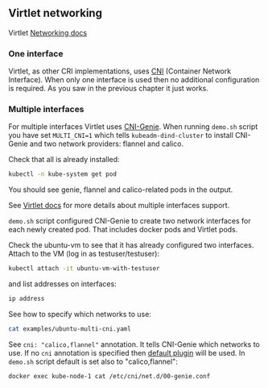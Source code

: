 ## Virtlet networking

Virtlet [Networking docs](../../reference/networking/)

### One interface

Virtlet, as other CRI implementations, uses [CNI](https://github.com/containernetworking/cni) (Container Network Interface). When only one interface is used then no additional configuration is required.
As you saw in the previous chapter it just works.

### Multiple interfaces

For multiple interfaces Virtlet uses [CNI-Genie](https://github.com/Huawei-PaaS/CNI-Genie). When running `demo.sh` script you have set `MULTI_CNI=1` which tells `kubeadm-dind-cluster` to install CNI-Genie and two network providers: flannel and calico.

Check that all is already installed:

```bash
kubectl -n kube-system get pod
```

You should see genie, flannel and calico-related pods in the output.

See [Virtlet docs](../../reference/networking#setting-up-multiple-cnis) for more details about multiple interfaces support.

`demo.sh` script configured CNI-Genie to create two network interfaces for each newly created pod. That includes docker pods and Virtlet pods.

Check the ubuntu-vm to see that it has already configured two interfaces. Attach to the VM (log in as testuser/testuser):

```bash
kubectl attach -it ubuntu-vm-with-testuser
```

and list addresses on interfaces:

```bash
ip address
```

See how to specify which networks to use:

```bash
cat examples/ubuntu-multi-cni.yaml
```

See `cni: "calico,flannel"` annotation. It tells CNI-Genie which networks to use. If no `cni` annotation is specified then [default plugin](https://github.com/Huawei-PaaS/CNI-Genie/tree/master/docs/default-plugin) will be used.
In `demo.sh` script default is set also to "calico,flannel":

```bash
docker exec kube-node-1 cat /etc/cni/net.d/00-genie.conf
```
